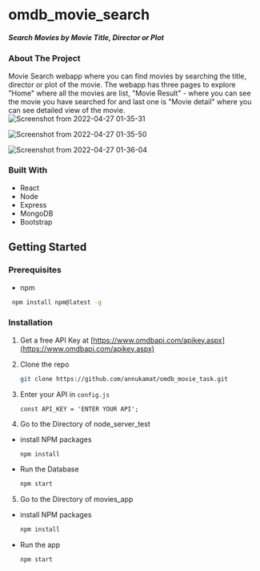 # omdb_movie_search
##### Search Movies by Movie Title, Director or Plot

### About The Project
Movie Search webapp where you can find movies by searching the title, director or plot of the movie. The webapp has three pages to explore "Home" where all the movies are list, "Movie Result" - where you can see the movie you have searched for and last one is "Movie detail" where you can see detailed view of the movie.
![Screenshot from 2022-04-27 01-35-31](https://user-images.githubusercontent.com/43543343/165383236-794ce3f8-f944-4a0a-b090-7d1d3192eca3.png)

![Screenshot from 2022-04-27 01-35-50](https://user-images.githubusercontent.com/43543343/165383265-d759ae6a-d5ee-4c6b-8196-3cff9b3faf72.png)

![Screenshot from 2022-04-27 01-36-04](https://user-images.githubusercontent.com/43543343/165383284-522b6096-8dec-4949-88fc-68a11a00f4b3.png)

### Built With
 * React
 * Node
 * Express
 * MongoDB
 * Bootstrap

## Getting Started

### Prerequisites
 * npm
 ```sh
  npm install npm@latest -g
  ```
  
### Installation
1. Get a free API Key at [https://www.omdbapi.com/apikey.aspx](https://www.omdbapi.com/apikey.aspx)
2. Clone the repo
   ```sh
   git clone https://github.com/annukamat/omdb_movie_task.git
   ```
   
3. Enter your API in `config.js`
   ```JS
   const API_KEY = 'ENTER YOUR API';
4. Go to the Directory of node_server_test
  * install NPM packages
     ```sh
     npm install
     ```
   * Run the Database
     ```sh
     npm start
     ```
5. Go to the Directory of movies_app
  * install NPM packages
     ```sh
     npm install
     ```
   * Run the app
     ```sh
     npm start
     ```
